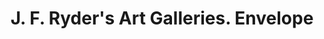 ---
doi: 10.7916/D8S19DND
date_other: '1887'
date_other_textual: '1887'
form: printed ephemera
genre:
- Envelopes
name:
- J. F. Ryder's Art Galleries
object_in_context_url: https://biggert.cul.columbia.edu/items/view/ave_biggert_01687
subject_hierarchical_geographic:
- Cleveland, Ohio, United States
subject_name:
- J. F. Ryder's Art Galleries
title: J. F. Ryder's Art Galleries. Envelope
sort_title: J. F. Ryder's Art Galleries. Envelope
call_number: ave_biggert_01687
coordinates:
- 41.48222222222223,-81.66972222222223
pid: ave_biggert_01687
identifiers: ave_biggert_01687
thumbnail: https://derivativo-1.library.columbia.edu/iiif/2/ldpd:490713/full/!256,256/0/native.jpg
permalink: "/biggert/ave_biggert_01687/"
layout: iiif-image-page
---